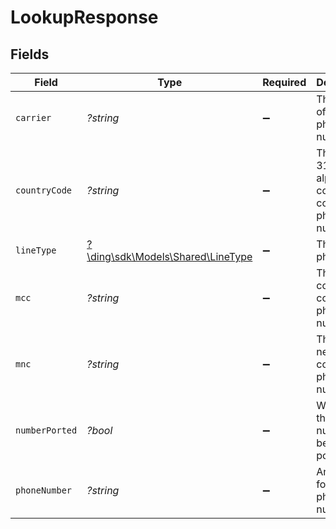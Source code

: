 # LookupResponse


## Fields

| Field                                                                | Type                                                                 | Required                                                             | Description                                                          | Example                                                              |
| -------------------------------------------------------------------- | -------------------------------------------------------------------- | -------------------------------------------------------------------- | -------------------------------------------------------------------- | -------------------------------------------------------------------- |
| `carrier`                                                            | *?string*                                                            | :heavy_minus_sign:                                                   | The carrier of the phone number.                                     | AT&T                                                                 |
| `countryCode`                                                        | *?string*                                                            | :heavy_minus_sign:                                                   | The ISO 3166-1 alpha-2 country code of the phone number.             | US                                                                   |
| `lineType`                                                           | [?\ding\sdk\Models\Shared\LineType](../../Models/Shared/LineType.md) | :heavy_minus_sign:                                                   | The type of phone line.                                              | Mobile                                                               |
| `mcc`                                                                | *?string*                                                            | :heavy_minus_sign:                                                   | The mobile country code of the phone number.                         | 310                                                                  |
| `mnc`                                                                | *?string*                                                            | :heavy_minus_sign:                                                   | The mobile network code of the phone number.                         | 410                                                                  |
| `numberPorted`                                                       | *?bool*                                                              | :heavy_minus_sign:                                                   | Whether the phone number has been ported.                            |                                                                      |
| `phoneNumber`                                                        | *?string*                                                            | :heavy_minus_sign:                                                   | An E.164 formatted phone number.                                     | +1234567890                                                          |